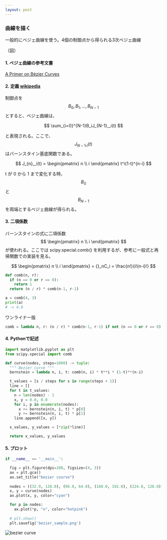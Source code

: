 ```yaml
---
layout: post
---
```

<script type="text/javascript" src="http://cdn.mathjax.org/mathjax/latest/MathJax.js?config=TeX-AMS-MML_HTMLorMML"></script>

### 曲線を描く 

一般的にベジェ曲線を使う。4個の制御点から得られる3次ベジェ曲線

（図）

#### 1. ベジェ曲線の参考文書

[A Primer on Bézier Curves](https://pomax.github.io/bezierinfo/index.html)

#### 2. 定義 [wikipedia](https://ja.wikipedia.org/wiki/%E3%83%99%E3%82%B8%E3%82%A7%E6%9B%B2%E7%B7%9A)

制御点を $$ B_0, B_1, ..., B_{N-1} $$ とすると、ベジェ曲線は、

$$ \sum_{i=0}^{N-1}B_iJ_{N-1},_i(t) $$

と表現される。ここで、$$ J_{N-1},_i(t) $$ はバーンスタイン基底関数である。

$$ J_{n},_i(t) = \begin{pmatrix} n \\ i \end{pmatrix} t^i(1-t)^{n-i} $$

t が 0 から 1 まで変化する時、$$ B_0 $$ と $$ B_{N−1} $$ を両端とするベジェ曲線が得られる。

#### 3. 二項係数

バーンスタインの式に二項係数 $$ \begin{pmatrix} n \\ i \end{pmatrix} $$ が使われる。ここでは scipy.special.comb() を利用するが、参考に一般式と再帰関数での実装を見る。

$$ \begin{pmatrix} n \\ i \end{pmatrix} = {}_nC_i = \frac{n!}{i!(n-i)!} $$

```python
def comb(n, r):
  if (n == 0 or r == 0):
    return 1
  return (n / r) * comb(n-1, r-1)

a = comb(4, 3)
print(a)
# -> 4.0
```

ワンライナー版

```python
comb = lambda n, r: (n / r) * comb(n-1, r-1) if not (n == 0 or r == 0) else 1
```

#### 4. Pythonで記述

```python
import matplotlib.pyplot as plt
from scipy.special import comb

def curve(nodes, steps=1000) -> tuple:
  """ Bezier curve """
  bernstein = lambda n, i, t: comb(n, i) * t**i * (1-t)**(n-i)

  t_values = [s / steps for s in range(steps + 1)]
  line = []
  for t in t_values:
    n = len(nodes) - 1
    x, y = 0.0, 0.0
    for i, p in enumerate(nodes):
      x += bernstein(n, i, t) * p[0]
      y += bernstein(n, i, t) * p[1]
    line.append([x, y])

  x_values, y_values = [*zip(*line)]

  return x_values, y_values
```

#### 5. プロット

```python
if __name__ == '__main__':

  fig = plt.figure(dpi=100, figsize=(4, 3))
  ax = plt.gca()
  ax.set_title("bezier courve")
  
  nodes = ((32.0, 128.0), (96.0, 64.0), (160.0, 192.0), (224.0, 128.0))
  x, y = curve(nodes)
  ax.plot(x, y, color="cyan")

  for p in nodes:
    ax.plot(*p, "o", color="hotpink")
  
  # plt.show()
  plt.savefig('bezier_sample.png')

```

![bezier curve](../../../assets/images/curve.png)